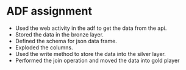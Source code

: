 # ADF assignment

- Used the web activity in the adf to get the data from the api.
- Stored the data in the bronze layer.
- Defined the schema for json data frame.
- Exploded the columns.
- Used the write method to store the data into the silver layer.
- Performed the join operation and moved the data into gold player 
